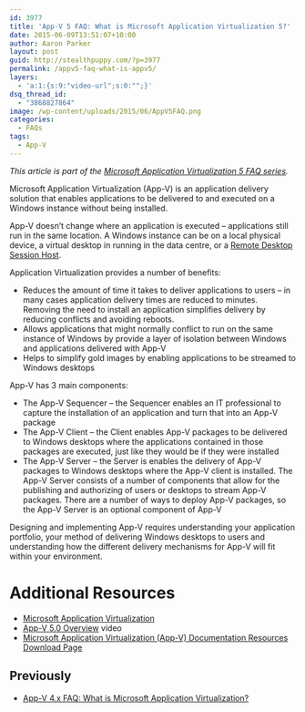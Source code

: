 ```yaml
---
id: 3977
title: 'App-V 5 FAQ: What is Microsoft Application Virtualization 5?'
date: 2015-06-09T13:51:07+10:00
author: Aaron Parker
layout: post
guid: http://stealthpuppy.com/?p=3977
permalink: /appv5-faq-what-is-appv5/
layers:
  - 'a:1:{s:9:"video-url";s:0:"";}'
dsq_thread_id:
  - "3868827864"
image: /wp-content/uploads/2015/06/AppV5FAQ.png
categories:
  - FAQs
tags:
  - App-V
---
```

_This article is part of the [Microsoft Application Virtualization 5 FAQ series](http://stealthpuppy.com/appv5-faqs/)._

Microsoft Application Virtualization (App-V) is an application delivery solution that enables applications to be delivered to and executed on a Windows instance without being installed.

App-V doesn&#8217;t change where an application is executed &#8211; applications still run in the same location. A Windows instance can be on a local physical device, a virtual desktop in running in the data centre, or a [Remote Desktop Session Host](https://technet.microsoft.com/en-us/library/hh831447.aspx).

Application Virtualization provides a number of benefits:

  * Reduces the amount of time it takes to deliver applications to users &#8211; in many cases application delivery times are reduced to minutes. Removing the need to install an application simplifies delivery by reducing conflicts and avoiding reboots.
  * Allows applications that might normally conflict to run on the same instance of Windows by provide a layer of isolation between Windows and applications delivered with App-V
  * Helps to simplify gold images by enabling applications to be streamed to Windows desktops

App-V has 3 main components:

  * The App-V Sequencer &#8211; the Sequencer enables an IT professional to capture the installation of an application and turn that into an App-V package
  * The App-V Client &#8211; the Client enables App-V packages to be delivered to Windows desktops where the applications contained in those packages are executed, just like they would be if they were installed
  * The App-V Server &#8211; the Server is enables the delivery of App-V packages to Windows desktops where the App-V client is installed. The App-V Server consists of a number of components that allow for the publishing and authorizing of users or desktops to stream App-V packages. There are a number of ways to deploy App-V packages, so the App-V Server is an optional component of App-V

Designing and implementing App-V requires understanding your application portfolio, your method of delivering Windows desktops to users and understanding how the different delivery mechanisms for App-V will fit within your environment.

# Additional Resources

  * [Microsoft Application Virtualization](http://www.microsoft.com/en-us/windows/enterprise/products-and-technologies/mdop/app-v.aspx)
  * [App-V 5.0 Overview](https://technet.microsoft.com/en-us/windows/jj835807.aspx?ocid=wc-mscom-ent) video
  * [Microsoft Application Virtualization (App-V) Documentation Resources Download Page](https://www.microsoft.com/en-us/download/details.aspx?id=27760)

## Previously

  * [App-V 4.x FAQ: What is Microsoft Application Virtualization?](http://stealthpuppy.com/virtualisation/app-v-faq-2-what-is-microsoft-application-virtualization)